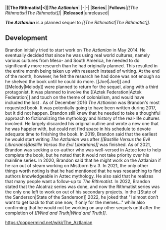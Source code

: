 |**[[The Rithmatist\|<]]*The Aztlanian***|
|-|-|
|**Series**|
|**Follows**|*[[The Rithmatist\|The Rithmatist]]*|
|**Released**|unreleased|

***The Aztlanian*** is a planned sequel to *[[The Rithmatist\|The Rithmatist]]*.

## Development
Brandon initially tried to start work on *The Aztlanian* in May 2014. He eventually decided that since he was using real world cultures, namely various cultures from Meso- and South America, he needed to do significantly more research than he had originally planned. This resulted in the entire month being taken up with research instead of writing. At the end of the month, however, he felt the research he had done was not enough so he shelved the book until he could do more.
[[Joel\|Joel]] and [[Melody\|Melody]] were planned to return for the sequel, along with a third protagonist. It was planned to involve the [[Aztek Federation\|Aztek Federation]] and touch on the theme of colonialism, and would have included the lost .
As of December 2016 *The Aztlanian* was Brandon's most requested book. It was potentially going to have been written during 2017, but it did not happen. Brandon still knew that he needed to take a thoughtful approach to fictionalizing the mythology and history of the real-life cultures involved. He largely discarded his original outline and wrote a new one that he was happier with, but could not find space in his schedule to devote adequate time to finishing the book.
In 2019, Brandon said that the earliest he would start writing *The Aztlanian* was after *[[Bastille Versus the Evil Librarians\|Bastille Versus the Evil Librarians]]* was finished. As of 2021, Brandon was seeking a co-author who was well-versed in Aztec lore to help complete the book, but he noted that it would not take priority over his mainline series.
In 2020, Brandon said that he might work on the Aztlanian if he ran out of steam working on Mistborn Era 3. In 2021, the only other things worth noting is that he had mentioned that he was researching to find authors knowledgeable in Aztec mythology. He also said that he realizes that many people want a follow-up to *The Rithmatist*. In 2022, Brandon stated that the Alcatraz series was done, and now the Rithmatist series was the only one left to work on out of his secondary projects. In the [[State of the Sanderson\|State of the Sanderson]] 2022, he joked that "I almost don’t want to get back to that one now, if only for the memes…" while also confirming that he would not be working on any other sequels until after the completion of *[[Wind and Truth\|Wind and Truth]]*.



https://coppermind.net/wiki/The_Aztlanian